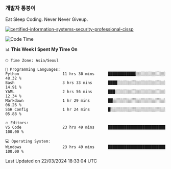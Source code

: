### 개발자 통붕이
Eat Sleep Coding.
Never Never Giveup.

[![certified-information-systems-security-professional-cissp](https://user-images.githubusercontent.com/44606727/157613689-acd84ec6-5f8f-4e79-89d9-a8d51f033634.png)](https://www.credly.com/badges/f394a010-85a0-450b-9136-8043af01d71c/public_url)

<!--START_SECTION:waka-->
![Code Time](http://img.shields.io/badge/Code%20Time-2%2C689%20hrs%2054%20mins-blue)

📊 **This Week I Spent My Time On** 

```text
🕑︎ Time Zone: Asia/Seoul

💬 Programming Languages: 
Python                   11 hrs 30 mins      ████████████░░░░░░░░░░░░░   48.32 % 
Bash                     3 hrs 33 mins       ████░░░░░░░░░░░░░░░░░░░░░   14.91 % 
YAML                     2 hrs 56 mins       ███░░░░░░░░░░░░░░░░░░░░░░   12.34 % 
Markdown                 1 hr 29 mins        ██░░░░░░░░░░░░░░░░░░░░░░░   06.26 % 
SSH Config               1 hr 24 mins        █░░░░░░░░░░░░░░░░░░░░░░░░   05.88 % 

🔥 Editors: 
VS Code                  23 hrs 49 mins      █████████████████████████   100.00 % 

💻 Operating System: 
Windows                  23 hrs 49 mins      █████████████████████████   100.00 % 
```


 Last Updated on 22/03/2024 18:33:04 UTC
<!--END_SECTION:waka-->
